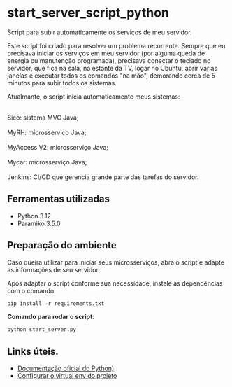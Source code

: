 # start_server_script_python

<p>Script para subir automaticamente os serviços de meu servidor.</p>
<p>Este script foi criado para resolver um problema recorrente. Sempre que eu precisava iniciar os
serviços em meu servidor (por alguma queda de energia ou manutenção programada), precisava conectar o 
teclado no servidor, que fica na sala, na estante da TV, logar no Ubuntu, abrir várias janelas e 
executar todos os comandos "na mão", demorando cerca de 5 minutos para subir todos os sistemas.</p>

<p>Atualmante, o script inicia automaticamente meus sistemas:</p>

<br>Sico: sistema MVC Java;</br>
<br>MyRH: microsserviço Java;</br>
<br>MyAccess V2: microsserviço Java;</br>
<br>Mycar: microsserviço Java;</br>
<br>Jenkins: CI/CD que gerencia grande parte das tarefas do servidor.</br>


## Ferramentas utilizadas

- Python 3.12
- Paramiko 3.5.0

## Preparação do ambiente
<p>Caso queira utilizar para iniciar seus microsserviços, abra o script e adapte as informações de seu servidor.</p>

<p>Após adaptar o script conforme sua necessidade, instale as dependências com o comando:</p>

````python
pip install -r requirements.txt
````

**Comando para rodar o script**:

````python
python start_server.py
````

## Links úteis.

- [Documentação oficial do Python)](https://www.python.org/)
- [Configurar o virtual env do projeto](https://docs.python.org/pt-br/3/library/venv.html)
